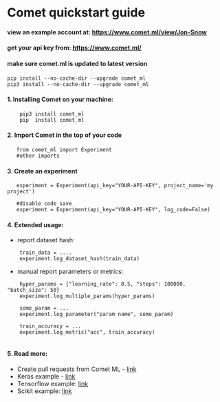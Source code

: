 # Comet quickstart guide

#### view an example account at: https://www.comet.ml/view/Jon-Snow
#### get your api key from: https://www.comet.ml/

#### make sure comet.ml is updated to latest version
```
pip install --no-cache-dir --upgrade comet_ml
pip3 install --no-cache-dir --upgrade comet_ml
```
#### 1. Installing Comet on your machine:
```
    pip3 install comet_ml
    pip  install comet_ml
```
#### 2. Import Comet in the top of your code
```
   from comet_ml import Experiment
   #other imports
```
#### 3. Create an experiment
```
   experiment = Experiment(api_key="YOUR-API-KEY", project_name='my project')
   
   #disable code save
   experiment = Experiment(api_key="YOUR-API-KEY", log_code=False)
```

#### 4. Extended usage:
   * report dataset hash:
```
    train_data = ....
    experiment.log_dataset_hash(train_data)
```
   * manual report parameters or metrics:
```
    hyper_params = {"learning_rate": 0.5, "steps": 100000, "batch_size": 50}
    experiment.log_multiple_params(hyper_params)

    some_param = ...
    experiment.log_parameter("param name", some_param)

    train_accuracy = ...
    experiment.log_metric("acc", train_accuracy)
    
```

#### 5. Read more:
   * Create pull requests from Comet ML - [link](https://github.com/comet-ml/comet-quickstart-guide/tree/master/github-pullrequest)
   * Keras example - [link](https://github.com/comet-ml/comet-quickstart-guide/blob/master/keras/comet_keras_example.py)
   * Tensorflow example: [link](https://github.com/comet-ml/comet-quickstart-guide/tree/master/tensorflow)
   * Scikit example: [link](https://github.com/comet-ml/comet-quickstart-guide/blob/master/scikit/comet_scikit_example.py)

    
